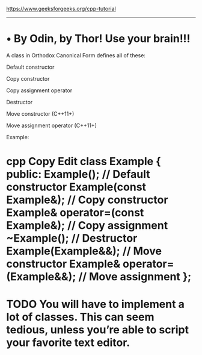 https://www.geeksforgeeks.org/cpp-tutorial

--------------------------------------------------------------
• By Odin, by Thor! Use your brain!!!
=============================================================
A class in Orthodox Canonical Form defines all of these:

Default constructor

Copy constructor

Copy assignment operator

Destructor

Move constructor (C++11+)

Move assignment operator (C++11+)

Example:

cpp
Copy
Edit
class Example {
public:
    Example();                          // Default constructor
    Example(const Example&);            // Copy constructor
    Example& operator=(const Example&); // Copy assignment
    ~Example();                         // Destructor
    Example(Example&&);                 // Move constructor
    Example& operator=(Example&&);      // Move assignment
};
================================================================
**TODO**
You will have to implement a lot of classes. This can seem tedious,
unless you’re able to script your favorite text editor.
================================================================